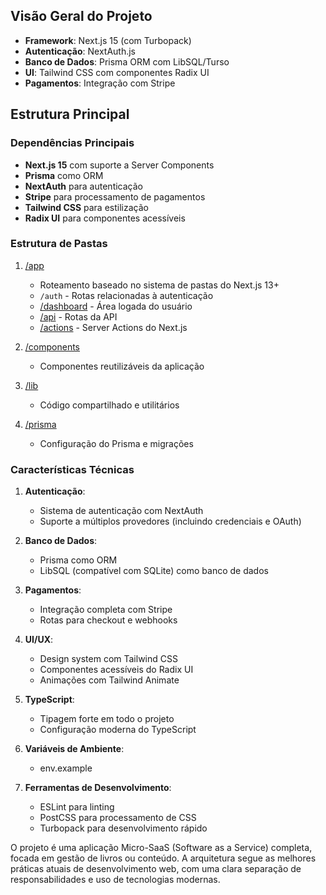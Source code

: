 ## Visão Geral do Projeto
- **Framework**: Next.js 15 (com Turbopack)
- **Autenticação**: NextAuth.js
- **Banco de Dados**: Prisma ORM com LibSQL/Turso
- **UI**: Tailwind CSS com componentes Radix UI
- **Pagamentos**: Integração com Stripe

## Estrutura Principal

### Dependências Principais
- **Next.js 15** com suporte a Server Components
- **Prisma** como ORM
- **NextAuth** para autenticação
- **Stripe** para processamento de pagamentos
- **Tailwind CSS** para estilização
- **Radix UI** para componentes acessíveis

### Estrutura de Pastas

1. [/app](app)
   - Roteamento baseado no sistema de pastas do Next.js 13+
   - `/auth` - Rotas relacionadas à autenticação
   - [/dashboard](app/dashboard) - Área logada do usuário
   - [/api](app/api) - Rotas da API
   - [/actions](app/actions) - Server Actions do Next.js

2. [/components](App/components)
   - Componentes reutilizáveis da aplicação

3. [/lib](App/lib)
   - Código compartilhado e utilitários

4. [/prisma](prisma)
   - Configuração do Prisma e migrações

### Características Técnicas

1. **Autenticação**:
   - Sistema de autenticação com NextAuth
   - Suporte a múltiplos provedores (incluindo credenciais e OAuth)

2. **Banco de Dados**:
   - Prisma como ORM
   - LibSQL (compatível com SQLite) como banco de dados

3. **Pagamentos**:
   - Integração completa com Stripe
   - Rotas para checkout e webhooks

4. **UI/UX**:
   - Design system com Tailwind CSS
   - Componentes acessíveis do Radix UI
   - Animações com Tailwind Animate

5. **TypeScript**:
   - Tipagem forte em todo o projeto
   - Configuração moderna do TypeScript

6. **Variáveis de Ambiente**:
   - env.example

7. **Ferramentas de Desenvolvimento**:
   - ESLint para linting
   - PostCSS para processamento de CSS
   - Turbopack para desenvolvimento rápido

O projeto é uma aplicação Micro-SaaS (Software as a Service) completa, focada em gestão de livros ou conteúdo. A arquitetura segue as melhores práticas atuais de desenvolvimento web, com uma clara separação de responsabilidades e uso de tecnologias modernas.